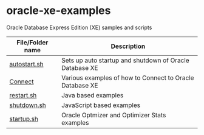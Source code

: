 # oracle-xe-examples
Oracle Database Express Edition (XE) samples and scripts

| File/Folder name  | Description |
| ------------- | ------------- |
| [autostart.sh](autostart.sh) | Sets up auto startup and shutdown of Oracle Database XE |
| [Connect](./Connect) | Various examples of how to Connect to Oracle Database XE |
| [restart.sh](./restart.sh)  | Java based examples |
| [shutdown.sh](./shutdown.sh) | JavaScript based examples |
| [startup.sh](./startup.sh) | Oracle Optmizer and Optimizer Stats examples |

